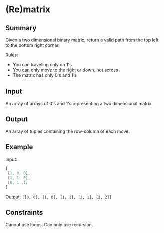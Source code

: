 # (Re)matrix

## Summary

Given a two dimensional binary matrix, return a valid path from the top left to the bottom right corner.

Rules:

* You can  traveling only on 1's
* You can only move to the right or down, not across
* The matrix has only 0's and 1's

## Input

An array of arrays of 0's and 1's representing a two dimensional matrix.

## Output

An array of tuples containing the row-column of each move.

## Example

Input:

```js
[
 [1, 0, 0],
 [1, 1, 0],
 [0, 1 ,1]
]
```

Output: `[[0, 0], [1, 0], [1, 1], [2, 1], [2, 2]]`

## Constraints

Cannot use loops. Can only use recursion.
